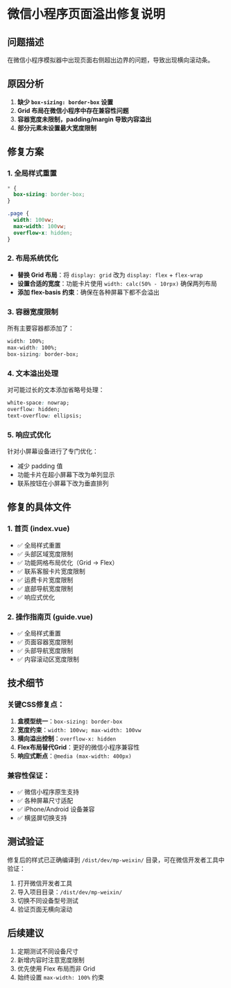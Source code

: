 # 微信小程序页面溢出修复说明

## 问题描述
在微信小程序模拟器中出现页面右侧超出边界的问题，导致出现横向滚动条。

## 原因分析
1. **缺少 `box-sizing: border-box` 设置**
2. **Grid 布局在微信小程序中存在兼容性问题**
3. **容器宽度未限制，padding/margin 导致内容溢出**
4. **部分元素未设置最大宽度限制**

## 修复方案

### 1. 全局样式重置
```css
* {
  box-sizing: border-box;
}

.page {
  width: 100vw;
  max-width: 100vw;
  overflow-x: hidden;
}
```

### 2. 布局系统优化
- **替换 Grid 布局**：将 `display: grid` 改为 `display: flex` + `flex-wrap`
- **设置合适的宽度**：功能卡片使用 `width: calc(50% - 10rpx)` 确保两列布局
- **添加 flex-basis 约束**：确保在各种屏幕下都不会溢出

### 3. 容器宽度限制
所有主要容器都添加了：
```css
width: 100%;
max-width: 100%;
box-sizing: border-box;
```

### 4. 文本溢出处理
对可能过长的文本添加省略号处理：
```css
white-space: nowrap;
overflow: hidden;
text-overflow: ellipsis;
```

### 5. 响应式优化
针对小屏幕设备进行了专门优化：
- 减少 padding 值
- 功能卡片在超小屏幕下改为单列显示
- 联系按钮在小屏幕下改为垂直排列

## 修复的具体文件

### 1. 首页 (index.vue)
- ✅ 全局样式重置
- ✅ 头部区域宽度限制
- ✅ 功能网格布局优化（Grid → Flex）
- ✅ 联系客服卡片宽度限制
- ✅ 运费卡片宽度限制
- ✅ 底部导航宽度限制
- ✅ 响应式优化

### 2. 操作指南页 (guide.vue)
- ✅ 全局样式重置
- ✅ 页面容器宽度限制
- ✅ 头部导航宽度限制
- ✅ 内容滚动区宽度限制

## 技术细节

### 关键CSS修复点：
1. **盒模型统一**：`box-sizing: border-box`
2. **宽度约束**：`width: 100vw; max-width: 100vw`
3. **横向溢出控制**：`overflow-x: hidden`
4. **Flex布局替代Grid**：更好的微信小程序兼容性
5. **响应式断点**：`@media (max-width: 400px)`

### 兼容性保证：
- ✅ 微信小程序原生支持
- ✅ 各种屏幕尺寸适配
- ✅ iPhone/Android 设备兼容
- ✅ 横竖屏切换支持

## 测试验证
修复后的样式已正确编译到 `/dist/dev/mp-weixin/` 目录，可在微信开发者工具中验证：

1. 打开微信开发者工具
2. 导入项目目录：`/dist/dev/mp-weixin/`
3. 切换不同设备型号测试
4. 验证页面无横向滚动

## 后续建议
1. 定期测试不同设备尺寸
2. 新增内容时注意宽度限制
3. 优先使用 Flex 布局而非 Grid
4. 始终设置 `max-width: 100%` 约束
